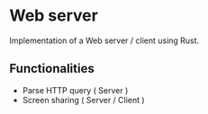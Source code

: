 # Web server

Implementation of a Web server / client using Rust. 

## Functionalities
 - Parse HTTP query ( Server ) 
 - Screen sharing ( Server / Client )
